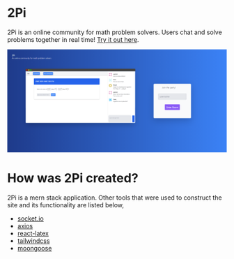 # 2Pi
2Pi is an online community for math problem solvers. Users chat and solve problems together in real time! [Try it out here](https://twopimath.herokuapp.com/).

<img src="/photos/landingpage.png"></img>

# How was 2Pi created?
2Pi is a mern stack application. Other tools that were used to construct the site and its functionality are listed below,
* [socket.io](https://socket.io/)
* [axios](https://axios-http.com/)
* [react-latex](https://github.com/zzish/react-latex)
* [tailwindcss](https://tailwindcss.com/)
* [moongoose](https://mongoosejs.com/)
